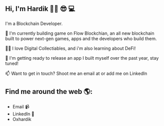 ## Hi, I'm Hardik 👋🏾 😎 💻

I'm a Blockchain Developer.

🔭 I'm currently building game on Flow Blockchian, an all new blockchain built to power next-gen games, apps and the developers who build them.

👨‍💻 I love Digital Collectiables, and i'm also learning about DeFi!

💪 I'm getting ready to release an app I built myself over the past year, stay tuned!

📫 Want to get in touch? Shoot me an email at  or add me on LinkedIn 

## Find me around the web 🌎:
<ul>
  <li><a href="er.hardiksharma05@gmail.com" style="text-decoration:none" target="_blank">Email 📹<a/></li>
  <li><a href="https://www.linkedin.com/in/hardik-sharma/" style="text-decoration:none" target="_blank">LinkedIn 💼</a></li>
  <li><a href="https://telegram.me/Oxhardik" style="text-decoration:none" target="_blank">Oxhardik</a></li>
</ul>
  

